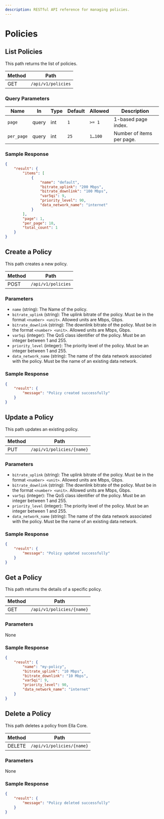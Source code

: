 ```yaml
---
description: RESTful API reference for managing policies.
---
```


# Policies

## List Policies

This path returns the list of policies.


| Method | Path               |
| ------ | ------------------ |
| GET    | `/api/v1/policies` |

### Query Parameters

| Name       | In    | Type | Default | Allowed | Description                   |
| ---------- | ----- | ---- | ------- | ------- | ----------------------------- |
| `page`     | query | int  | `1`     | `>= 1`  | 1-based page index.           |
| `per_page` | query | int  | `25`    | `1…100` | Number of items per page.     |

### Sample Response

```json
{
    "result": {
        "items": [
            {
                "name": "default",
                "bitrate_uplink": "200 Mbps",
                "bitrate_downlink": "100 Mbps",
                "var5qi": 9,
                "priority_level": 90,
                "data_network_name": "internet"
            }
        ],
        "page": 1,
        "per_page": 10,
        "total_count": 1
    }
}
```

## Create a Policy

This path creates a new policy.

| Method | Path               |
| ------ | ------------------ |
| POST   | `/api/v1/policies` |

### Parameters

- `name` (string): The Name of the policy.
- `bitrate_uplink` (string): The uplink bitrate of the policy. Must be in the format `<number> <unit>`. Allowed units are Mbps, Gbps.
- `bitrate_downlink` (string): The downlink bitrate of the policy. Must be in the format `<number> <unit>`. Allowed units are Mbps, Gbps.
- `var5qi` (integer): The QoS class identifier of the policy. Must be an integer between 1 and 255.
- `priority_level` (integer): The priority level of the policy. Must be an integer between 1 and 255.
- `data_network_name` (string): The name of the data network associated with the policy. Must be the name of an existing data network.

### Sample Response

```json
{
    "result": {
        "message": "Policy created successfully"
    }
}
```

## Update a Policy

This path updates an existing policy.

| Method | Path                      |
| ------ | ------------------------- |
| PUT    | `/api/v1/policies/{name}` |

### Parameters

- `bitrate_uplink` (string): The uplink bitrate of the policy. Must be in the format `<number> <unit>`. Allowed units are Mbps, Gbps.
- `bitrate_downlink` (string): The downlink bitrate of the policy. Must be in the format `<number> <unit>`. Allowed units are Mbps, Gbps.
- `var5qi` (integer): The QoS class identifier of the policy. Must be an integer between 1 and 255.
- `priority_level` (integer): The priority level of the policy. Must be an integer between 1 and 255.
- `data_network_name` (string): The name of the data network associated with the policy. Must be the name of an existing data network.

### Sample Response

```json
{
    "result": {
        "message": "Policy updated successfully"
    }
}
```

## Get a Policy

This path returns the details of a specific policy.

| Method | Path                      |
| ------ | ------------------------- |
| GET    | `/api/v1/policies/{name}` |

### Parameters

None

### Sample Response

```json
{
    "result": {
        "name": "my-policy",
        "bitrate_uplink": "10 Mbps",
        "bitrate_downlink": "10 Mbps",
        "var5qi": 9,
        "priority_level": 90,
        "data_network_name": "internet"
    }
}
```

## Delete a Policy

This path deletes a policy from Ella Core.

| Method | Path                      |
| ------ | ------------------------- |
| DELETE | `/api/v1/policies/{name}` |

### Parameters

None

### Sample Response

```json
{
    "result": {
        "message": "Policy deleted successfully"
    }
}
```
